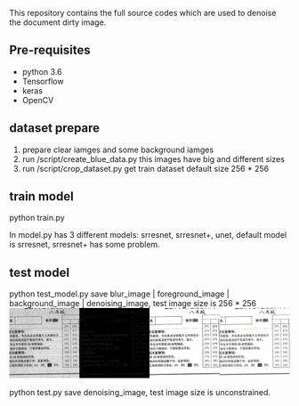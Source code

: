 This repository contains the full source codes which are used to denoise the document dirty image.

## Pre-requisites

- python 3.6
- Tensorflow
- keras 
- OpenCV

## dataset prepare
1. prepare clear iamges and some background iamges
2. run /script/create_blue_data.py  this images have big and different sizes
3. run /script/crop_dataset.py  get train dataset default size 256 * 256

## train model
python train.py 

In model.py has 3 different models: srresnet, srresnet+, unet, default model is srresnet, srresnet+ has some problem.

## test model

python test_model.py  save blur_image | foreground_image | background_image | denoising_image, test image size is 256 * 256
![Image text](https://github.com/yanqiAI/document-denoising/blob/master/img/test_model/0141747.jpg)

python test.py save denoising_image, test image size is unconstrained.
